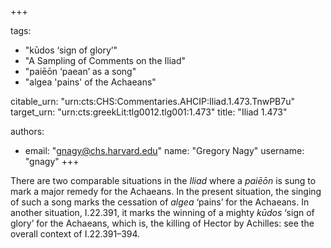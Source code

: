 +++

tags:
- "kūdos ‘sign of glory’"
- "A Sampling of Comments on the Iliad"
- "paiēōn ‘paean’ as a song"
- "algea &#39;pains&#39; of the Achaeans"

citable_urn: "urn:cts:CHS:Commentaries.AHCIP:Iliad.1.473.TnwPB7u"
target_urn: "urn:cts:greekLit:tlg0012.tlg001:1.473"
title: "Iliad 1.473"

authors:
- email: "gnagy@chs.harvard.edu"
  name: "Gregory Nagy"
  username: "gnagy"
+++

<p>There are two comparable situations in the <em>Iliad</em> where a <em>paiēōn</em> is sung to mark a major remedy for the Achaeans. In the present situation, the singing of such a song marks the cessation of <em>algea</em> ‘pains’ for the Achaeans. In another situation, I.22.391, it marks the winning of a mighty <em>kūdos</em> ‘sign of glory’ for the Achaeans, which is, the killing of Hector by Achilles: see the overall context of I.22.391–394. </p>